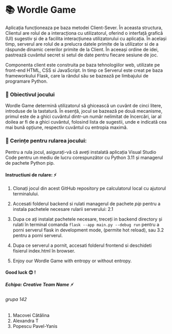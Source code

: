 # :books: Wordle Game 

Aplicația funcționeaza pe baza metodei Client-Sever. În aceasta structura, Clientul are rolul de a interacționa cu utilizatorul, oferind o interfață grafică (UI) sugestiv și de a facilita interacțiunea utilizatorului cu aplicația. În același timp, serverul are rolul de a prelucra datele primite de la utilizator si de a răspunde dinamic cererilor primite de la Client. În aceeași ordine de idei,  pastrează cuvântul secret si setul de date pentru fiecare sesiune de joc.

 Componenta client este construita pe baza tehnologiilor web, utilizate pe front-end HTML, CSS si JavaScript. In timp ce Serverul este creat pe baza frameworkului Flask, care la rândul său se bazează pe limbajului de programare Python.


### :pushpin: Obiectivul jocului
 Wordle Game determină utilizatorul să ghicească un cuvânt de cinci litere, introduse de la tastatură. În esență, jocul se bazează pe două mecanisme, primul este de a ghici cuvântul dintr-un număr nelimitat de încercări, iar al doilea ar fi de a ghici cuvântul, folosind lista de sugestii, unde e indicată cea mai bună opțiune, respectiv cuvântul cu entropia maximă. 

### :scroll: Cerințe pentru rularea jocului:

Pentru a rula jocul, asigurați-vă că aveți instalată aplicația Visual Studio Code pentru un mediu de lucru corespunzător cu Python 3.11 și managerul de pachete Python pip. 

#### Instructiuni de rulare: :zap:

1. Clonați jocul din acest GitHub repository pe calculatorul local cu ajutorul terminalului.
2. Accesati folderul backend si rulati managerul de pachete *pip* pentru a instala pachetele necesare rularii serverului:
    2.1
3. Dupa ce ați instalat pachetele necesare, treceți in backend directory și rulati în terminal comanda `flask --app main.py --debug run` pentru a porni serverul flask in development mode, (permite hot reload),  sau 3.2 pentru a porni serverul. 
  
 
4. Dupa ce serverul a pornit, accesati folderul frontend si deschideti fisierul index.html în browser.
5. Enjoy our Wordle Game with entropy or without entropy.
#### Good luck :blush: !  
##### Echipa: Creative Team Name :zap:
###### grupa 142
1. Macovei Cătălina
2. Alexandra T
3. Popescu Pavel-Yanis
